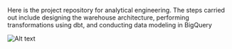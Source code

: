 Here is the project repository for analytical engineering. The steps carried out include designing the warehouse architecture, performing transformations using dbt, and conducting data modeling in BigQuery


![Alt text]([image_url](https://github.com/ahmadbai23/Analytics-Engineering----Data-Modelling-Project/blob/main/Data%20Flow%20Process.png))
